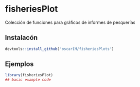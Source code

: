 
# fisheriesPlot

<!-- badges: start -->
<!-- badges: end -->

Colección de funciones para gráficos de informes de pesquerías

## Instalacón

``` r
devtools::install_github("oscarIM/fisheriesPlots")
```

## Ejemplos

``` r
library(fisheriesPlot)
## basic example code
```

